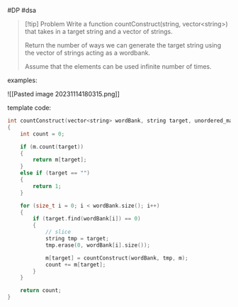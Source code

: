 #DP #dsa 

>[!tip] Problem
>Write a function countConstruct(string, vector\<string>) that takes in a target string and a vector of strings.
>
>Return the number of ways we can generate the target string using the vector of strings acting as a wordbank.
>
>Assume that the elements can be used infinite number of times.

examples:

![[Pasted image 20231114180315.png]]


template code:
```cpp
int countConstruct(vector<string> wordBank, string target, unordered_map<string, bool>& m)
{
    int count = 0;

    if (m.count(target))
    {
        return m[target];
    }
    else if (target == "")
    {
        return 1;
    }

    for (size_t i = 0; i < wordBank.size(); i++)
    {
        if (target.find(wordBank[i]) == 0)
        {
            // slice
            string tmp = target;
            tmp.erase(0, wordBank[i].size());

            m[target] = countConstruct(wordBank, tmp, m);
            count += m[target];
        }
    }

    return count;
}
```



